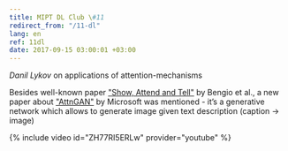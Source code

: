 ```yaml
---
title: MIPT DL Club \#11
redirect_from: "/11-dl"
lang: en
ref: 11dl
date: 2017-09-15 03:00:01 +03:00
---
```


_Danil Lykov_ on applications of attention-mechanisms

Besides well-known paper ["Show, Attend and Tell"](https://arxiv.org/abs/1502.03044) by Bengio et al., a new paper about ["AttnGAN"](https://arxiv.org/abs/1711.10485) by Microsoft was mentioned - it’s a generative network which allows to generate image given text description (caption -> image)

{% include video id="ZH77RI5ERLw" provider="youtube" %}
